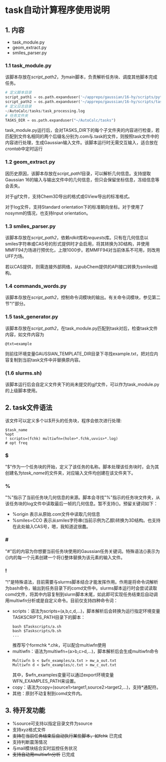 # task自动计算程序使用说明

## 1. 内容
- task_module.py
- geom_extract.py
- smiles_parser.py
### 1.1 task_module.py
该脚本存放在*script_path2*，为main脚本，负责解析任务块、调度其他脚本完成任务。
```python
# 定义脚本目录
script_path1 = os.path.expanduser('~/apprepo/gaussian/16-hy/scripts/python')
script_path2 = os.path.expanduser('~/apprepo/gaussian/16-hy/scripts/tasks')
# 定义日志目录
~/AutoCalc/tasks/task_processing.log
# 任务文件夹
TASKS_DIR = os.path.expanduser("~/AutoCalc/tasks")
```
task_module.py运行后，会对TASKS_DIR下的每个子文件夹的内容进行检查，若匹配到文件名相同的两个后缀名分别为.com与.task的文件，则按照task文件中的内容进行处理，生成Gaussian输入文件。该脚本运行时无需交互输入，适合放在*crontab*中定时运行
### 1.2 geom_extract.py
因历史原因，该脚本存放在*script_path1*目录，可以解析几何信息。支持提取Gaussian 16的输入与输出文件中的几何信息，但只会保留坐标信息，冻结信息等会丢失。

对于gjf文件，支持Chem3D导出的格式或GView导出的标准格式。

对于log文件，支持Standard orientation下的标准朝向坐标。对于使用了nosymm的情况，也支持Input orientation。
### 1.3 smiles_parser.py
该脚本存放在*script_path2*，依赖*rdkit*库和*requests*库。只有在几何信息以smiles字符串或CAS号的形式提供时才会启用，将其转换为3D结构，并使用MMFF94力场进行预优化，上限1000步。若MMFF94对当前体系不可用，则改用UFF力场。

若以CAS提供，则需连接外部网络，从pubChem提供的API接口转换为smiles结构。

### 1.4 commands_words.py
该脚本存放在*script_path2*，控制命令词模块的输出。有关命令词模块，参见第二节"!"部分。

### 1.5 task_generator.py
该脚本存放在*script_path2*，在task_module.py匹配到task对后，检查task文件内容，如文件内容为
~~~
@txt=example
~~~
则前往环境变量GAUSSIAN_TEMPLATE_DIR目录下寻找example.txt，把对应内容复制到当前task文件中并替换原内容。

### (1.6 slurms.sh)
该脚本运行后会自定义文件夹下的尚未提交的gjf文件，可以作为task_module.py的上级脚本使用。

## 2. task文件语法
该文件可以定义多个以$开头的任务块，程序会依次进行处理:

    $task_name
    %opt
    ! scripts=(fchk) multiwfn=(hole>*.fchk,uvvis>*.log)
    # opt freq
### $
"$"作为一个任务块的开始，定义了该任务的名称。脚本处理该任务块时，会为其创建名为*task_name*的文件夹，对应输入文件均创建在该文件夹下。
### %
"%"指示了当前任务块几何信息的来源。脚本会寻找"%"指示的任务块文件夹，从该任务块的log文件中读取最后一帧的几何信息。暂不支持{}。预留关键词如下：
- %origin 表示从原始.com文件中读取几何信息
- %smiles=CCO 表示从smiles字符串(当前示例为乙醇)转换为3D结构。也支持在此处输入CAS号，嗯，我知道这很蠢。
### \#
"#"后的内容为你想要当前任务块使用的Gaussian任务关键词。特殊语法{}表示为{}内的每一个元素创建一个将{}整体替换为该元素的输入文件。
### !
"!"是特殊语法，目前需要与slurms脚本结合才能发挥作用。作用是将命令词解析为bash命令，输出到任务目录下的comd文件中。slurms脚本运行时会尝试读取comd文件，将其中内容复制到slurm脚本末尾，如此即可实现任务结束后自动调用multiwfn分析或是自定义命令。目前仅支持四种命令词：
- scripts：语法为scripts=(a,b,c,d,...)，脚本解析后会转换为运行指定环境变量TASKSCRIPTS_PATH目录下的脚本：
  ~~~
  bash $Taskscripts/a.sh
  bash $Taskscripts/b.sh
  ...
  ~~~
  推荐写个formchk *.chk，可以配合multiwfn使用
- multiwfn：语法为multiwfn=(a>b,c>d,...)，脚本解析后会生成multiwfn命令
  ~~~
  Multiwfn b < $wfn_examples/a.txt > mw_a_out.txt
  Multiwfn d < $wfn_examples/c.txt > mw_c_out.txt
  ~~~
  其中，$wfn_examples变量可以通过export环境变量WFN_EXAMPLES_PATH来设置。
- copy：语法为copy=(source1>target1,source2>target2,...)，支持*通配符。
- 其他：原封不动复制到comd文件内。

## 3. 待开发功能
- %source可支持以指定目录文件为source
- 支持xyz格式文件
- ~~支持在当前任务结束后自动执行某些脚本，如fchk~~ 已完成
- 支持判断震荡情况
- 与mail模块结合实时监控任务状况
- ~~支持自动用multiwfn分析~~ 已完成